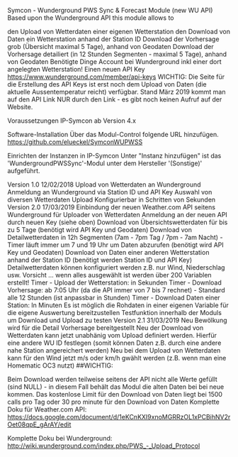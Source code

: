   Symcon - Wunderground PWS Sync & Forecast Module (new WU API)
Based upon the Wunderground API this module allows to 


den Upload von Wetterdaten einer eigenen Wetterstation
den Download von Daten ein Wetterstation anhand der Station ID
Download der Vorhersage grob (Übersicht maximal 5 Tage), anhand von Geodaten
Download der Vorhersage detailiert (in 12 Stunden Segmenten - maximal 5 Tage), anhand von Geodaten
Benötigte Dinge
Account bei Wunderground inkl einer dort angelegten Wetterstation!
Einen neuen API Key https://www.wunderground.com/member/api-keys
WICHTIG: Die Seite für die Erstellung des API Keys ist erst noch dem Upload von Daten (die aktuelle Aussentemperatur reicht) verfügbar. Stand März 2019 kommt man auf den API Link NUR durch den Link - es gibt noch keinen Aufruf auf der Website.

Voraussetzungen
IP-Symcon ab Version 4.x

Software-Installation
Über das Modul-Control folgende URL hinzufügen. https://github.com/elueckel/SymconWUPWSS

Einrichten der Instanzen in IP-Symcon
Unter "Instanz hinzufügen" ist das 'WundergroundPWSSync'-Modul unter dem Hersteller '(Sonstige)' aufgeführt.

Version 1.0 12/02/2018
Upload von Wetterdaten an Wunderground
Anmeldung an Wunderground via Station ID und API Key
Auswahl von diversen Wetterdaten
Upload Konfigurierbar in Schritten von Sekunden
Version 2.0 17/03/2019
Einbindung der neuen Weather.com API seitens Wunderground für Uploader von Wetterdaten
Anmeldung an der neuen API durch neuen Key (siehe oben)
Download von Übersichtswetterdaten für bis zu 5 Tage (benötigt wird API Key und Geodaten)
Download von Detailwetterdaten in 12h Segmenten (7am - 7pm Tag / 7pm - 7am Nacht) - Timer läuft immer um 7 und 19 Uhr um Daten abzurufen (benötigt wird API Key und Geodaten)
Download von Daten einer anderen Wetterstation anhand der Station ID (benötigt werden Station ID und API Key)
Detailwetterdaten können konfiguriert werden z.B. nur Wind, Niederschlag usw.
Vorsicht ... wenn alles ausgewählt ist werden über 200 Variablen erstellt!
Timer - Upload der Wetterstation: in Sekunden
Timer - Download Vorhersage: ab 7:05 Uhr (da die API immer von 7 bis 7 rechnet) - Standard alle 12 Stunden (ist anpassbar in Stunden)
Timer - Download Daten einer Station: In Minuten
Es ist möglich die Rohdaten in einer eigenen Variable für die eigene Auswertung bereitzustellen
Testfunktion innerhalb der Moduls um Download und Upload zu testen
Version 2.1 31/03/2019
Neu Bewölkung wird für die Detail Vorhersage bereitgestellt
Neu der Download von Wetterdaten kann jetzt unabhänig vom Upload definiert werden. Hierfür eine andere WU ID festlegen (somit können Daten z.B. durch eine andere nahe Station angereichert werden)
Neu bei dem Upload von Wetterdaten kann für den Wind jetzt m/s oder km/h gwählt werden (z.B. wenn man eine Homematic OC3 nutzt)
##WICHTIG:

Beim Download werden teilweise seitens der API nicht alle Werte gefüllt (sind NULL) - in diesem Fall behält das Modul die alten Daten bei bei neue kommen.
Das kostenlose Limit für den Download von Daten liegt bei 1500 calls pro Tag oder 30 pro minute für den Download von Daten
Komplette Doku für Weather.com API: https://docs.google.com/document/d/1eKCnKXI9xnoMGRRzOL1xPCBihNV2rOet08qpE_gArAY/edit

Komplette Doku bei Wunderground: http://wiki.wunderground.com/index.php/PWS_-_Upload_Protocol
